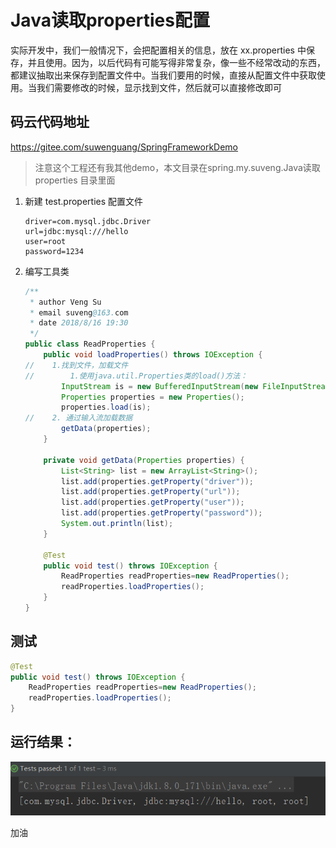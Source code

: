 # Java读取properties配置

实际开发中，我们一般情况下，会把配置相关的信息，放在 xx.properties 中保存，并且使用。因为，以后代码有可能写得非常复杂，像一些不经常改动的东西，都建议抽取出来保存到配置文件中。当我们要用的时候，直接从配置文件中获取使用。当我们需要修改的时候，显示找到文件，然后就可以直接修改即可

## 码云代码地址

https://gitee.com/suwenguang/SpringFrameworkDemo

> 注意这个工程还有我其他demo，本文目录在spring.my.suveng.Java读取properties 目录里面

1. 新建 test.properties 配置文件 

   ```properties
   driver=com.mysql.jdbc.Driver
   url=jdbc:mysql:///hello
   user=root
   password=1234
   ```

2. 编写工具类

   ```java
   /**
    * author Veng Su
    * email suveng@163.com
    * date 2018/8/16 19:30
    */
   public class ReadProperties {
       public void loadProperties() throws IOException {
   //    1.找到文件，加载文件
   //        1.使用java.util.Properties类的load()方法：
           InputStream is = new BufferedInputStream(new FileInputStream("src/main/java/spring/my/suveng/Java读取properties/properties/test.properties"));
           Properties properties = new Properties();
           properties.load(is);
   //    2. 通过输入流加载数据
           getData(properties);
       }
   
       private void getData(Properties properties) {
           List<String> list = new ArrayList<String>();
           list.add(properties.getProperty("driver"));
           list.add(properties.getProperty("url"));
           list.add(properties.getProperty("user"));
           list.add(properties.getProperty("password"));
           System.out.println(list);
       }
   
       @Test
       public void test() throws IOException {
           ReadProperties readProperties=new ReadProperties();
           readProperties.loadProperties();
       }
   }
   ```

## 测试

```java
@Test
public void test() throws IOException {
    ReadProperties readProperties=new ReadProperties();
    readProperties.loadProperties();
}
```
## 运行结果：

![1534420395663](Java读取properties配置.assets/1534420395663.png)

加油